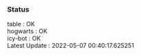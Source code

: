 ### Status


table : OK  
hogwarts : OK  
icy-bot : OK  
Latest Update : 2022-05-07 00:40:17.625251
